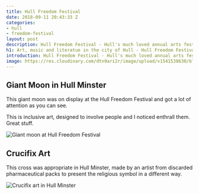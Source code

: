 ```yaml
---
title: Hull Freedom Festival
date: 2018-09-11 20:43:33 Z
categories:
- hull
- freedom-festival
layout: post
description: Hull Freedom Festival - Hull's much loved annual arts festival
h1: Art, music and literatue in the city of Hull - Hull Freedom Festival 2018
introduction: Hull Freedom Festival - Hull's much loved annual arts festival
image: https://res.cloudinary.com/dtn9ari2r/image/upload/v1541538630/blog/20180901_125950788_iOS.jpg
---
```


<h2>Giant Moon in Hull Minster</h2>
<p>This giant moon was on display at the Hull Freedom Festival and got a lot of attention as you can see.</p> 
<p>This is inclusive art, designed to involve people and I noticed enthrall them. Great stuff.</p>
<img class="img-fluid" src="https://res.cloudinary.com/dtn9ari2r/image/upload/v1541538630/blog/20180901_125950788_iOS.jpg" alt="Giant moon at Hull Freedom Festival" >
<h2>Crucifix Art</h2>
<p>This cross was appropriate in Hull Minster, made by an artist from discarded pharmaceutical packs to present the religious symbol in a different way.</p>
<img class="img-fluid" src="https://res.cloudinary.com/dtn9ari2r/image/upload/v1541538504/blog/blog_20180901_130225557_iOS.jpg" alt="Crucifix art in Hull Minster" >